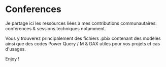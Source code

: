 # Conferences
Je partage ici les ressources liées à mes contributions communautaires: conférences & sessions techniques notamment.

Vous y trouverez principalement des fichiers .pbix contenant des modèles ainsi que des codes Power Query / M & DAX utiles pour vos projets et cas d'usages.

Enjoy !
